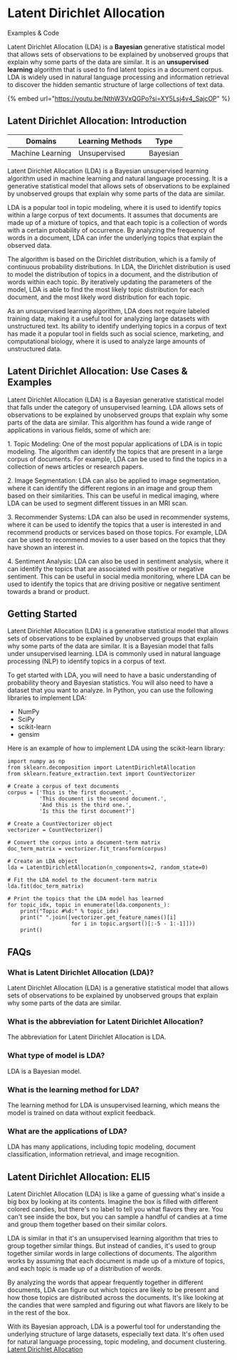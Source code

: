 # Latent Dirichlet Allocation

Examples & Code

Latent Dirichlet Allocation (LDA) is a **Bayesian** generative statistical model that allows sets of observations to be explained by unobserved groups that explain why some parts of the data are similar. It is an **unsupervised learning** algorithm that is used to find latent topics in a document corpus. LDA is widely used in natural language processing and information retrieval to discover the hidden semantic structure of large collections of text data.

{% embed url="https://youtu.be/NthW3VxQGPo?si=XY5Lsj4v4_SajcOP" %}

## Latent Dirichlet Allocation: Introduction

| Domains          | Learning Methods | Type     |
| ---------------- | ---------------- | -------- |
| Machine Learning | Unsupervised     | Bayesian |

Latent Dirichlet Allocation (LDA) is a Bayesian unsupervised learning algorithm used in machine learning and natural language processing. It is a generative statistical model that allows sets of observations to be explained by unobserved groups that explain why some parts of the data are similar.

LDA is a popular tool in topic modeling, where it is used to identify topics within a large corpus of text documents. It assumes that documents are made up of a mixture of topics, and that each topic is a collection of words with a certain probability of occurrence. By analyzing the frequency of words in a document, LDA can infer the underlying topics that explain the observed data.

The algorithm is based on the Dirichlet distribution, which is a family of continuous probability distributions. In LDA, the Dirichlet distribution is used to model the distribution of topics in a document, and the distribution of words within each topic. By iteratively updating the parameters of the model, LDA is able to find the most likely topic distribution for each document, and the most likely word distribution for each topic.

As an unsupervised learning algorithm, LDA does not require labeled training data, making it a useful tool for analyzing large datasets with unstructured text. Its ability to identify underlying topics in a corpus of text has made it a popular tool in fields such as social science, marketing, and computational biology, where it is used to analyze large amounts of unstructured data.

## Latent Dirichlet Allocation: Use Cases & Examples

Latent Dirichlet Allocation (LDA) is a Bayesian generative statistical model that falls under the category of unsupervised learning. LDA allows sets of observations to be explained by unobserved groups that explain why some parts of the data are similar. This algorithm has found a wide range of applications in various fields, some of which are:

1\. Topic Modeling: One of the most popular applications of LDA is in topic modeling. The algorithm can identify the topics that are present in a large corpus of documents. For example, LDA can be used to find the topics in a collection of news articles or research papers.

2\. Image Segmentation: LDA can also be applied to image segmentation, where it can identify the different regions in an image and group them based on their similarities. This can be useful in medical imaging, where LDA can be used to segment different tissues in an MRI scan.

3\. Recommender Systems: LDA can also be used in recommender systems, where it can be used to identify the topics that a user is interested in and recommend products or services based on those topics. For example, LDA can be used to recommend movies to a user based on the topics that they have shown an interest in.

4\. Sentiment Analysis: LDA can also be used in sentiment analysis, where it can identify the topics that are associated with positive or negative sentiment. This can be useful in social media monitoring, where LDA can be used to identify the topics that are driving positive or negative sentiment towards a brand or product.

## Getting Started

Latent Dirichlet Allocation (LDA) is a generative statistical model that allows sets of observations to be explained by unobserved groups that explain why some parts of the data are similar. It is a Bayesian model that falls under unsupervised learning. LDA is commonly used in natural language processing (NLP) to identify topics in a corpus of text.

To get started with LDA, you will need to have a basic understanding of probability theory and Bayesian statistics. You will also need to have a dataset that you want to analyze. In Python, you can use the following libraries to implement LDA:

* NumPy
* SciPy
* scikit-learn
* gensim

Here is an example of how to implement LDA using the scikit-learn library:

```
import numpy as np
from sklearn.decomposition import LatentDirichletAllocation
from sklearn.feature_extraction.text import CountVectorizer

# Create a corpus of text documents
corpus = ['This is the first document.',
          'This document is the second document.',
          'And this is the third one.',
          'Is this the first document?']

# Create a CountVectorizer object
vectorizer = CountVectorizer()

# Convert the corpus into a document-term matrix
doc_term_matrix = vectorizer.fit_transform(corpus)

# Create an LDA object
lda = LatentDirichletAllocation(n_components=2, random_state=0)

# Fit the LDA model to the document-term matrix
lda.fit(doc_term_matrix)

# Print the topics that the LDA model has learned
for topic_idx, topic in enumerate(lda.components_):
    print("Topic #%d:" % topic_idx)
    print(" ".join([vectorizer.get_feature_names()[i]
                    for i in topic.argsort()[:-5 - 1:-1]]))
    print()

```

## FAQs

### What is Latent Dirichlet Allocation (LDA)?

Latent Dirichlet Allocation (LDA) is a generative statistical model that allows sets of observations to be explained by unobserved groups that explain why some parts of the data are similar.

### What is the abbreviation for Latent Dirichlet Allocation?

The abbreviation for Latent Dirichlet Allocation is LDA.

### What type of model is LDA?

LDA is a Bayesian model.

### What is the learning method for LDA?

The learning method for LDA is unsupervised learning, which means the model is trained on data without explicit feedback.

### What are the applications of LDA?

LDA has many applications, including topic modeling, document classification, information retrieval, and image recognition.

## Latent Dirichlet Allocation: ELI5

Latent Dirichlet Allocation (LDA) is like a game of guessing what's inside a big box by looking at its contents. Imagine the box is filled with different colored candies, but there's no label to tell you what flavors they are. You can't see inside the box, but you can sample a handful of candies at a time and group them together based on their similar colors.

LDA is similar in that it's an unsupervised learning algorithm that tries to group together similar things. But instead of candies, it's used to group together similar words in large collections of documents. The algorithm works by assuming that each document is made up of a mixture of topics, and each topic is made up of a distribution of words.

By analyzing the words that appear frequently together in different documents, LDA can figure out which topics are likely to be present and how those topics are distributed across the documents. It's like looking at the candies that were sampled and figuring out what flavors are likely to be in the rest of the box.

With its Bayesian approach, LDA is a powerful tool for understanding the underlying structure of large datasets, especially text data. It's often used for natural language processing, topic modeling, and document clustering. [Latent Dirichlet Allocation](https://serp.ai/latent-dirichlet-allocation/)
